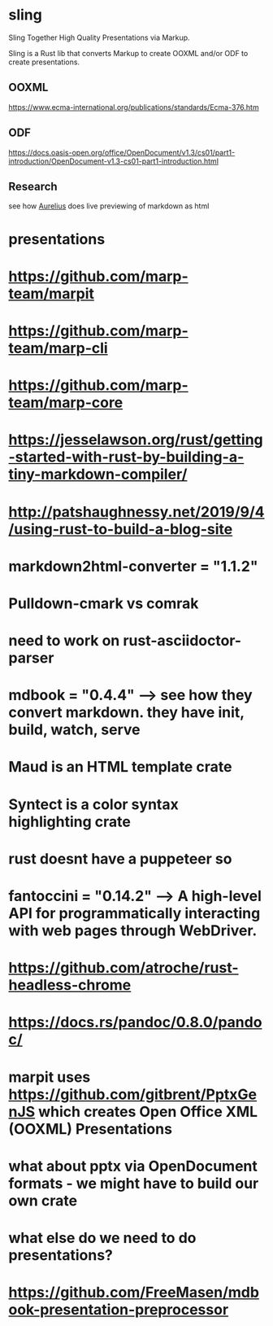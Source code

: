 # sling

Sling Together High Quality Presentations via Markup.


Sling is a Rust lib that converts Markup to create OOXML and/or ODF to create presentations.

## OOXML

https://www.ecma-international.org/publications/standards/Ecma-376.htm

## ODF

https://docs.oasis-open.org/office/OpenDocument/v1.3/cs01/part1-introduction/OpenDocument-v1.3-cs01-part1-introduction.html



## Research 

see how [Aurelius](https://github.com/euclio/aurelius) does live previewing of markdown as html

# presentations
# https://github.com/marp-team/marpit
# https://github.com/marp-team/marp-cli
# https://github.com/marp-team/marp-core
# https://jesselawson.org/rust/getting-started-with-rust-by-building-a-tiny-markdown-compiler/
# http://patshaughnessy.net/2019/9/4/using-rust-to-build-a-blog-site
# markdown2html-converter = "1.1.2"
# Pulldown-cmark vs comrak 
# need to work on rust-asciidoctor-parser 
# mdbook = "0.4.4" --> see how they convert markdown. they have init, build, watch, serve 
# Maud is an HTML template crate
# Syntect is a color syntax highlighting crate
# rust doesnt have a puppeteer so 
# fantoccini = "0.14.2" --> A high-level API for programmatically interacting with web pages through WebDriver.
# https://github.com/atroche/rust-headless-chrome
# https://docs.rs/pandoc/0.8.0/pandoc/
# marpit uses https://github.com/gitbrent/PptxGenJS which creates Open Office XML (OOXML) Presentations
# what about pptx via OpenDocument formats - we might have to build our own crate 
# what else do we need to do presentations?
# https://github.com/FreeMasen/mdbook-presentation-preprocessor

